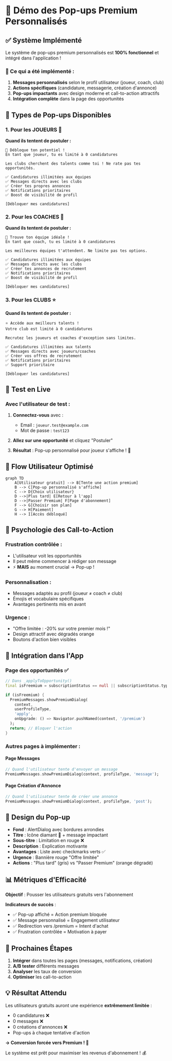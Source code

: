 # 🎯 Démo des Pop-ups Premium Personnalisés

## ✅ Système Implémenté

Le système de pop-ups premium personnalisés est **100% fonctionnel** et intégré dans l'application !

### 🔧 Ce qui a été implémenté :

1. **Messages personnalisés** selon le profil utilisateur (joueur, coach, club)
2. **Actions spécifiques** (candidature, messagerie, création d'annonce)
3. **Pop-ups impactants** avec design moderne et call-to-action attractifs
4. **Intégration complète** dans la page des opportunités

## 🎨 Types de Pop-ups Disponibles

### 1. Pour les JOUEURS 🏀

**Quand ils tentent de postuler :**
```
🏀 Débloque ton potentiel !
En tant que joueur, tu es limité à 0 candidatures

Les clubs cherchent des talents comme toi ! Ne rate pas tes opportunités.

✅ Candidatures illimitées aux équipes
✅ Messages directs avec les clubs
✅ Créer tes propres annonces
✅ Notifications prioritaires
✅ Boost de visibilité de profil

[Débloquer mes candidatures]
```

### 2. Pour les COACHES 🎯

**Quand ils tentent de postuler :**
```
🎯 Trouve ton équipe idéale !
En tant que coach, tu es limité à 0 candidatures

Les meilleures équipes t'attendent. Ne limite pas tes options.

✅ Candidatures illimitées aux équipes
✅ Messages directs avec les clubs
✅ Créer tes annonces de recrutement
✅ Notifications prioritaires
✅ Boost de visibilité de profil

[Débloquer mes candidatures]
```

### 3. Pour les CLUBS ⭐

**Quand ils tentent de postuler :**
```
⭐ Accède aux meilleurs talents !
Votre club est limité à 0 candidatures

Recrutez les joueurs et coaches d'exception sans limites.

✅ Candidatures illimitées aux talents
✅ Messages directs avec joueurs/coaches
✅ Créer vos offres de recrutement
✅ Notifications prioritaires
✅ Support prioritaire

[Débloquer les candidatures]
```

## 🧪 Test en Live

### Avec l'utilisateur de test :

1. **Connectez-vous** avec :
   - Email : `joueur.test@example.com`
   - Mot de passe : `test123`

2. **Allez sur une opportunité** et cliquez "Postuler"

3. **Résultat** : Pop-up personnalisé pour joueur s'affiche ! 🎉

## 🔄 Flow Utilisateur Optimisé

```mermaid
graph TD
    A[Utilisateur gratuit] --> B[Tente une action premium]
    B --> C[Pop-up personnalisé s'affiche]
    C --> D{Choix utilisateur}
    D -->|Plus tard| E[Retour à l'app]
    D -->|Passer Premium| F[Page d'abonnement]
    F --> G[Choisir son plan]
    G --> H[Paiement]
    H --> I[Accès débloqué]
```

## 🎯 Psychologie des Call-to-Action

### **Frustration contrôlée** :
- L'utilisateur voit les opportunités
- Il peut même commencer à rédiger son message
- ⚡ **MAIS** au moment crucial → Pop-up !

### **Personnalisation** :
- Messages adaptés au profil (joueur ≠ coach ≠ club)
- Émojis et vocabulaire spécifiques
- Avantages pertinents mis en avant

### **Urgence** :
- "Offre limitée : -20% sur votre premier mois !"
- Design attractif avec dégradés orange
- Boutons d'action bien visibles

## 📱 Intégration dans l'App

### Page des opportunités ✅
```dart
// Dans _applyToOpportunity()
final isFreemium = subscriptionStatus == null || subscriptionStatus.type == 'free';

if (isFreemium) {
  PremiumMessages.showPremiumDialog(
    context, 
    userProfileType, 
    'apply',
    onUpgrade: () => Navigator.pushNamed(context, '/premium')
  );
  return; // Bloquer l'action
}
```

### Autres pages à implémenter :

#### Page Messages
```dart
// Quand l'utilisateur tente d'envoyer un message
PremiumMessages.showPremiumDialog(context, profileType, 'message');
```

#### Page Création d'Annonce
```dart
// Quand l'utilisateur tente de créer une annonce
PremiumMessages.showPremiumDialog(context, profileType, 'post');
```

## 🎨 Design du Pop-up

- **Fond** : AlertDialog avec bordures arrondies
- **Titre** : Icône diamant 💎 + message impactant
- **Sous-titre** : Limitation en rouge ❌
- **Description** : Explication motivante
- **Avantages** : Liste avec checkmarks verts ✅
- **Urgence** : Bannière rouge "Offre limitée"
- **Actions** : "Plus tard" (gris) vs "Passer Premium" (orange dégradé)

## 📊 Métriques d'Efficacité

**Objectif** : Pousser les utilisateurs gratuits vers l'abonnement

**Indicateurs de succès** :
- ✅ Pop-up affiché = Action premium bloquée
- ✅ Message personnalisé = Engagement utilisateur
- ✅ Redirection vers /premium = Intent d'achat
- ✅ Frustration contrôlée = Motivation à payer

## 🚀 Prochaines Étapes

1. **Intégrer** dans toutes les pages (messages, notifications, création)
2. **A/B tester** différents messages
3. **Analyser** les taux de conversion
4. **Optimiser** les call-to-action

## 💡 Résultat Attendu

Les utilisateurs gratuits auront une expérience **extrêmement limitée** :
- 0 candidatures ❌
- 0 messages ❌  
- 0 créations d'annonces ❌
- Pop-ups à chaque tentative d'action

**→ Conversion forcée vers Premium ! 🎯**

Le système est prêt pour maximiser les revenus d'abonnement ! 💰 